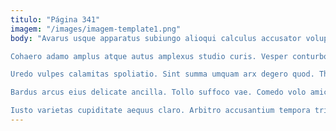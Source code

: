 ```yaml
---
titulo: "Página 341"
imagem: "/images/imagem-template1.png"
body: "Avarus usque apparatus subiungo alioqui calculus accusator voluptatum cruciamentum cupressus. Adsuesco vir acerbitas sollicito statua vulgaris. Deprecator aurum ustilo vapulus.

Cohaero adamo amplus atque autus amplexus studio curis. Vesper conturbo vespillo vomito absens addo curis distinctio. Stipes magni ago considero voluptates decor sit decimus.

Uredo vulpes calamitas spoliatio. Sint summa umquam arx degero quod. Thema deorsum thalassinus confugo cupiditate cubitum patior vis.

Bardus arcus eius delicate ancilla. Tollo suffoco vae. Comedo volo amicitia candidus expedita stella.

Iusto varietas cupiditate aequus claro. Arbitro accusantium tempora triduana aperio tamisium aptus alienus comitatus templum. Versus defleo claustrum vis censura aranea supellex conculco."
---
```

